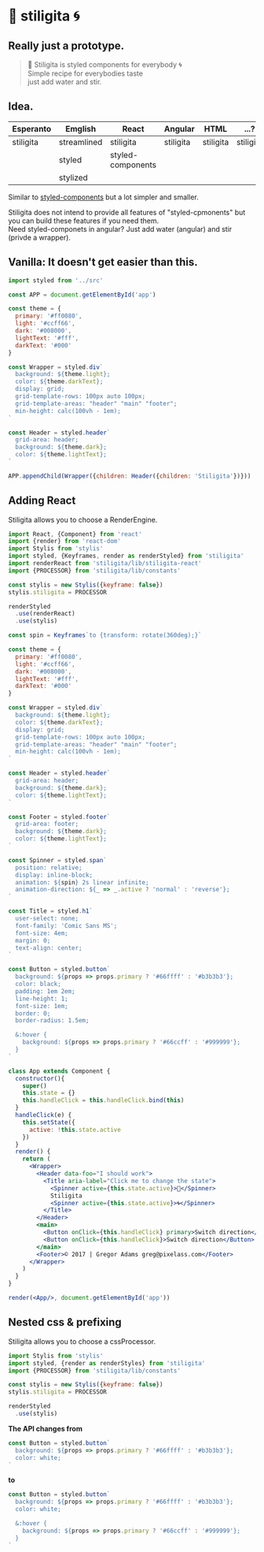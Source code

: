# 🔫 stiligita 🌀


## Really just a prototype.


> 🔫 Stiligita is styled components for everybody 🌀  
> Simple recipe for everybodies taste  
> just add water and stir.

## Idea.

| Esperanto | Emglish      | React             | Angular   | HTML       | ...?       |
| --------- | ------------ | ----------------- | ----------| ---------- | ---------- |
| stiligita | streamlined  | stiligita         | stiligita | stiligita  | stiligita  |
|           | styled       | styled-components |           |            |            |
|           | stylized     |                   |           |            |            |

Similar to [styled-components](https://github.com/styled-components/styled-components) but a lot simpler and smaller.

Stiligita does not intend to provide all features of "styled-cpmonents" but you can build these features if you need them.  
Need styled-componets in angular? Just add water (angular) and stir (privde a wrapper).


## Vanilla: It doesn't get easier than this.

```js
import styled from '../src'

const APP = document.getElementById('app')

const theme = {
  primary: '#ff0080',
  light: '#ccff66',
  dark: '#008000',
  lightText: '#fff',
  darkText: '#000'
}

const Wrapper = styled.div`
  background: ${theme.light};
  color: ${theme.darkText};
  display: grid;
  grid-template-rows: 100px auto 100px;
  grid-template-areas: "header" "main" "footer";
  min-height: calc(100vh - 1em);
`

const Header = styled.header`
  grid-area: header;
  background: ${theme.dark};
  color: ${theme.lightText};
`

APP.appendChild(Wrapper({children: Header({children: 'Stiligita'})}))

```

## Adding React

Stiligita allows you to choose a RenderEngine.

```jsx
import React, {Component} from 'react'
import {render} from 'react-dom'
import Stylis from 'stylis'
import styled, {Keyframes, render as renderStyled} from 'stiligita'
import renderReact from 'stiligita/lib/stiligita-react'
import {PROCESSOR} from 'stiligita/lib/constants'

const stylis = new Stylis({keyframe: false})
stylis.stiligita = PROCESSOR

renderStyled
  .use(renderReact)
  .use(stylis)

const spin = Keyframes`to {transform: rotate(360deg);}`

const theme = {
  primary: '#ff0080',
  light: '#ccff66',
  dark: '#008000',
  lightText: '#fff',
  darkText: '#000'
}

const Wrapper = styled.div`
  background: ${theme.light};
  color: ${theme.darkText};
  display: grid;
  grid-template-rows: 100px auto 100px;
  grid-template-areas: "header" "main" "footer";
  min-height: calc(100vh - 1em);
`

const Header = styled.header`
  grid-area: header;
  background: ${theme.dark};
  color: ${theme.lightText};
`

const Footer = styled.footer`
  grid-area: footer;
  background: ${theme.dark};
  color: ${theme.lightText};
`

const Spinner = styled.span`
  position: relative;
  display: inline-block;
  animation: ${spin} 2s linear infinite;
  animation-direction: ${_ => _.active ? 'normal' : 'reverse'};
`

const Title = styled.h1`
  user-select: none;
  font-family: 'Comic Sans MS';
  font-size: 4em;
  margin: 0;
  text-align: center;
`

const Button = styled.button`
  background: ${props => props.primary ? '#66ffff' : '#b3b3b3'};
  color: black;
  padding: 1em 2em;
  line-height: 1;
  font-size: 1em;
  border: 0;
  border-radius: 1.5em;

  &:hover {
    background: ${props => props.primary ? '#66ccff' : '#999999'};
  }
`

class App extends Component {
  constructor(){
    super()
    this.state = {}
    this.handleClick = this.handleClick.bind(this)
  }
  handleClick(e) {
    this.setState({
      active: !this.state.active
    })
  }
  render() {
    return (
      <Wrapper>
        <Header data-foo="I should work">
          <Title aria-label="Click me to change the state">
            <Spinner active={this.state.active}>🔫</Spinner>
            Stiligita
            <Spinner active={this.state.active}>🌀</Spinner>
          </Title>
        </Header>
        <main>
          <Button onClick={this.handleClick} primary>Switch direction</Button>
          <Button onClick={this.handleClick}>Switch direction</Button>
        </main>
        <Footer>© 2017 | Gregor Adams greg@pixelass.com</Footer>
      </Wrapper>
    )
  }
}

render(<App/>, document.getElementById('app'))
```

## Nested css & prefixing

Stiligita allows you to choose a cssProcessor.

```js
import Stylis from 'stylis'
import styled, {render as renderStyles} from 'stiligita'
import {PROCESSOR} from 'stiligita/lib/constants'

const stylis = new Stylis({keyframe: false})
stylis.stiligita = PROCESSOR

renderStyled
  .use(stylis)
```

**The API changes from**

```js
const Button = styled.button`
  background: ${props => props.primary ? '#66ffff' : '#b3b3b3'};
  color: white;
`
```

**to**

```js
const Button = styled.button`
  background: ${props => props.primary ? '#66ffff' : '#b3b3b3'};
  color: white;

  &:hover {
    background: ${props => props.primary ? '#66ccff' : '#999999'};
  }
`
```


